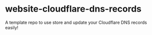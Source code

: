 # website-cloudflare-dns-records
A template repo to use store and update your Cloudflare DNS records easily!
